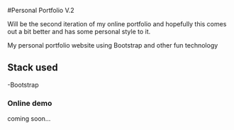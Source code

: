 #Personal Portfolio V.2

Will be the second iteration of my online portfolio and hopefully this comes out a bit better and has some personal style to it. 

My personal portfolio website using Bootstrap and other fun technology

Stack used
----------
-Bootstrap

### Online demo ###
coming soon...
